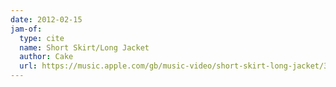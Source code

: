 ```yaml
---
date: 2012-02-15
jam-of:
  type: cite
  name: Short Skirt/Long Jacket
  author: Cake
  url: https://music.apple.com/gb/music-video/short-skirt-long-jacket/327412070
---
```

